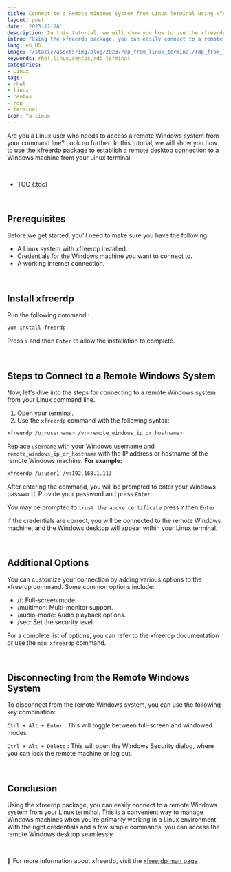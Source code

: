 ```yaml
---
title: Connect to a Remote Windows System from Linux Terminal using xfreerdp
layout: post
date: '2023-11-28'
description: In this tutorial, we will show you how to use the xfreerdp package to establish a remote desktop connection to a Windows machine from your Linux terminal.
intro: "Using the xfreerdp package, you can easily connect to a remote Windows system from your Linux terminal. This is a convenient way to manage Windows machines when you're primarily working in a Linux environment."
lang: en_US
image: "/static/assets/img/blog/2023/rdp_from_linux_terminal/rdp_from_linux_terminal1.jpg"
keywords: rhel,linux,centos,rdp,terminal
categories:
- Linux
tags:
- rhel
- linux
- centos
- rdp
- terminal
icon: fa-linux
---
```



Are you a Linux user who needs to access a remote Windows system from your command line? Look no further! In this tutorial, we will show you how to use the xfreerdp package to establish a remote desktop connection to a Windows machine from your Linux terminal.

<br>

* TOC 
{:toc}

<br>

## Prerequisites

Before we get started, you'll need to make sure you have the following:

- A Linux system with xfreerdp installed.
- Credentials for the Windows machine you want to connect to.
- A working internet connection.

<br>

## Install xfreerdp

Run the following command : 

```bash
yum install freerdp
```

Press `Y` and then `Enter` to allow the installation to complete. 

<br>

## Steps to Connect to a Remote Windows System

Now, let's dive into the steps for connecting to a remote Windows system from your Linux command line.

1. Open your terminal.
2. Use the `xfreerdp` command with the following syntax:

```bash
xfreerdp /u:<username> /v:<remote_windows_ip_or_hostname>
```

Replace `username` with your Windows username and `remote_windows_ip_or_hostname` with the IP address or hostname of the remote Windows machine. **For example:**

```bash
xfreerdp /u:user1 /v:192.168.1.113
```

After entering the command, you will be prompted to enter your Windows password. Provide your password and press `Enter`.

You may be prompted to `trust the above certificate` press `Y` then `Enter`

If the credentials are correct, you will be connected to the remote Windows machine, and the Windows desktop will appear within your Linux terminal.

<br>

## Additional Options

You can customize your connection by adding various options to the xfreerdp command. Some common options include:

- /f: Full-screen mode.
- /multimon: Multi-monitor support.
- /audio-mode: Audio playback options.
- /sec: Set the security level.

For a complete list of options, you can refer to the xfreerdp documentation or use the `man xfreerdp` command.

<br>

## Disconnecting from the Remote Windows System

To disconnect from the remote Windows system, you can use the following key combination:

`Ctrl + Alt + Enter` : This will toggle between full-screen and windowed modes.

`Ctrl + Alt + Delete` : This will open the Windows Security dialog, where you can lock the remote machine or log out.

<br>

## Conclusion

Using the xfreerdp package, you can easily connect to a remote Windows system from your Linux terminal. This is a convenient way to manage Windows machines when you're primarily working in a Linux environment. With the right credentials and a few simple commands, you can access the remote Windows desktop seamlessly.

<br>

📝 For more information about xfreerdp, visit the [xfreerdp man page](https://linux.die.net/man/1/xfreerdp)